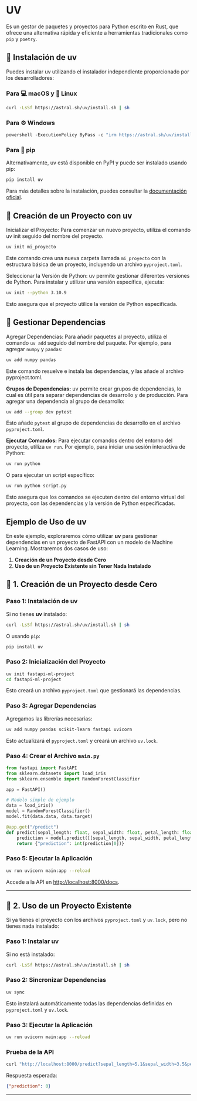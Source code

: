 # UV

Es un gestor de paquetes y proyectos para Python escrito en Rust, que ofrece una alternativa rápida y eficiente a herramientas tradicionales como `pip` y `poetry`.

## 🚀 Instalación de uv

Puedes instalar uv utilizando el instalador independiente proporcionado por los desarrolladores:

### Para 💻 macOS y 🐧 Linux

```bash
curl -LsSf https://astral.sh/uv/install.sh | sh
```

### Para ⚙️ Windows

```powershell
powershell -ExecutionPolicy ByPass -c "irm https://astral.sh/uv/install.ps1 | iex"
```

### Para 🔩 pip

Alternativamente, uv está disponible en PyPI y puede ser instalado usando pip:

```bash
pip install uv
```

Para más detalles sobre la instalación, puedes consultar la [documentación oficial](https://docs.astral.sh/uv/).

## 📌 Creación de un Proyecto con uv

Inicializar el Proyecto: Para comenzar un nuevo proyecto, utiliza el comando uv init seguido del nombre del proyecto.

```bash
uv init mi_proyecto
```

Este comando crea una nueva carpeta llamada `mi_proyecto` con la estructura básica de un proyecto, incluyendo un archivo `pyproject.toml`.

Seleccionar la Versión de Python: uv permite gestionar diferentes versiones de Python. Para instalar y utilizar una versión específica, ejecuta:

```bash
uv init --python 3.10.9
```

Esto asegura que el proyecto utilice la versión de Python especificada.

## 🔗 Gestionar Dependencias

Agregar Dependencias: Para añadir paquetes al proyecto, utiliza el comando `uv add` seguido del nombre del paquete. Por ejemplo, para agregar `numpy` y `pandas`:

```bash
uv add numpy pandas
```

Este comando resuelve e instala las dependencias, y las añade al archivo pyproject.toml.

**Grupos de Dependencias:** uv permite crear grupos de dependencias, lo cual es útil para separar dependencias de desarrollo y de producción. Para agregar una dependencia al grupo de desarrollo:

```bash
uv add --group dev pytest
```

Esto añade `pytest` al grupo de dependencias de desarrollo en el archivo `pyproject.toml`.

**Ejecutar Comandos:** Para ejecutar comandos dentro del entorno del proyecto, utiliza `uv run`. Por ejemplo, para iniciar una sesión interactiva de Python:

```bash
uv run python
```

O para ejecutar un script específico:

```bash
uv run python script.py
```

Esto asegura que los comandos se ejecuten dentro del entorno virtual del proyecto, con las dependencias y la versión de Python especificadas.

## Ejemplo de Uso de **uv**

En este ejemplo, exploraremos cómo utilizar **uv** para gestionar dependencias en un proyecto de FastAPI con un modelo de Machine Learning. Mostraremos dos casos de uso:

1. **Creación de un Proyecto desde Cero**
2. **Uso de un Proyecto Existente sin Tener Nada Instalado**

## 🚀 1. Creación de un Proyecto desde Cero

### Paso 1: Instalación de **uv**

Si no tienes **uv** instalado:

```bash
curl -LsSf https://astral.sh/uv/install.sh | sh
```

O usando `pip`:

```bash
pip install uv
```

### Paso 2: Inicialización del Proyecto

```bash
uv init fastapi-ml-project
cd fastapi-ml-project
```

Esto creará un archivo `pyproject.toml` que gestionará las dependencias.

### Paso 3: Agregar Dependencias

Agregamos las librerías necesarias:

```bash
uv add numpy pandas scikit-learn fastapi uvicorn
```

Esto actualizará el `pyproject.toml` y creará un archivo `uv.lock`.

### Paso 4: Crear el Archivo `main.py`

```python
from fastapi import FastAPI
from sklearn.datasets import load_iris
from sklearn.ensemble import RandomForestClassifier

app = FastAPI()

# Modelo simple de ejemplo
data = load_iris()
model = RandomForestClassifier()
model.fit(data.data, data.target)

@app.get("/predict")
def predict(sepal_length: float, sepal_width: float, petal_length: float, petal_width: float):
    prediction = model.predict([[sepal_length, sepal_width, petal_length, petal_width]])
    return {"prediction": int(prediction[0])}
```

### Paso 5: Ejecutar la Aplicación

```bash
uv run uvicorn main:app --reload
```

Accede a la API en [http://localhost:8000/docs](http://localhost:8000/docs).

---

## 🔄 2. Uso de un Proyecto Existente

Si ya tienes el proyecto con los archivos `pyproject.toml` y `uv.lock`, pero no tienes nada instalado:

### Paso 1: Instalar **uv**

Si no está instalado:

```bash
curl -LsSf https://astral.sh/uv/install.sh | sh
```

### Paso 2: Sincronizar Dependencias

```bash
uv sync
```

Esto instalará automáticamente todas las dependencias definidas en `pyproject.toml` y `uv.lock`.

### Paso 3: Ejecutar la Aplicación

```bash
uv run uvicorn main:app --reload
```

### Prueba de la API

```bash
curl "http://localhost:8000/predict?sepal_length=5.1&sepal_width=3.5&petal_length=1.4&petal_width=0.2"
```

Respuesta esperada:

```json
{"prediction": 0}
```

---
